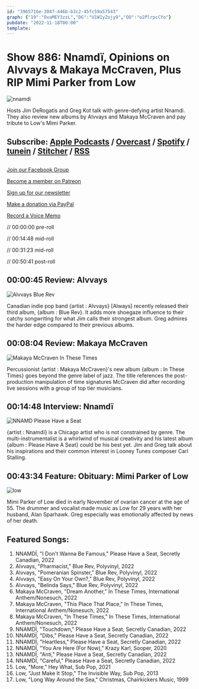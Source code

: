 ```yaml
---
id: "3965716e-3047-446b-b3c2-45fc59a57543"
graph: {"19":"OvaMEY3zzL","DG":"U1WIyZojy9","OO":"o2PlrpcCYo"}
pubdate: "2022-11-18T00:00"
template: 
---
```






# Show 886: Nnamdï, Opinions on Alvvays & Makaya McCraven, Plus RIP Mimi Parker from Low

![nnamdi](https://static.soundopinions.org/images/2022/dscf7130-edit-copy.jpeg)

Hosts Jim DeRogatis and Greg Kot talk with genre-defying artist Nnamdi. They also review new albums by Alvvays and Makaya McCraven and pay tribute to Low's Mimi Parker. 



## Subscribe: [Apple Podcasts](https://itunes.apple.com/us/podcast/sound-opinions/id94793843) / [Overcast](https://overcast.fm/itunes94793843/sound-opinions) / [Spotify](https://open.spotify.com/show/1kNR8YL7TBrQuRxDdS4wtU) / [tunein](https://tunein.com/podcasts/Music-Podcasts/Sound-Opinions-p60273/) / [Stitcher](http://www.stitcher.com/podcast/sound-opinions) / [RSS](https://feeds.simplecast.com/Nn6fjnB0)



## 

[Join our Facebook Group](https://bit.ly/3sivr9T)

[Become a member on Patreon](https://bit.ly/3slWZvc)

[Sign up for our newsletter](https://bit.ly/3eEvRnG)

[Make a donation via PayPal](https://bit.ly/3dmt9lU)

[Record a Voice Memo](https://bit.ly/2RyD5Ah)

// 00:00:00 pre-roll

// 00:14:48 mid-roll

// 00:31:23 mid-roll

// 00:50:41 post-roll



## 00:00:45 Review: Alvvays

![Alvvays Blue Rev](https://static.soundopinions.org/assets/886/193.jpg)

Canadian indie pop band {artist : Alvvays} [Always] recently released their third album, {album : Blue Rev}. It adds more shoegaze influence to their catchy songwriting for what Jim calls their strongest album. Greg admires the harder edge compared to their previous albums.



## 00:08:04 Review: Makaya McCraven

![Makaya McCraven In These Times](https://static.soundopinions.org/assets/886/DG12.jpg)

Percussionist {artist : Makaya McCraven}'s new album {album : In These Times} goes beyond the genre label of jazz. The title references the post-production manipulation of time signatures McCraven did after recording live sessions with a group of top tier musicians.



## 00:14:48 Interview: Nnamdï

![NNAMD Please Have a Seat](https://static.soundopinions.org/assets/886/OO3.jpg)

{artist : Nnamdï} is a Chicago artist who is not constrained by genre. The multi-instrumentalist is a whirlwind of musical creativity and his latest album {album : Please Have A Seat} could be his best yet. Jim and Greg talk about his inspirations and their common interest in Looney Tunes composer Carl Stalling.



## 00:43:34 Feature: Obituary: Mimi Parker of Low

![low](https://static.soundopinions.org/images/2022/low-announcement-press-photo.jpeg)

Mimi Parker of Low died in early November of ovarian cancer at the age of 55. The drummer and vocalist made music as Low for 29 years with her husband, Alan Sparhawk. Greg especially was emotionally affected by news of her death.



## Featured Songs:

1. NNAMDÏ, "I Don't Wanna Be Famous," Please Have a Seat, Secretly Canadian, 2022
2. Alvvays, "Pharmacist," Blue Rev, Polyvinyl, 2022
3. Alvvays, "Pomeranian Spinster," Blue Rev, Polyvinyl, 2022
4. Alvvays, "Easy On Your Own?," Blue Rev, Polyvinyl, 2022
5. Alvvays, "Belinda Says," Blue Rev, Polyvinyl, 2022
6. Makaya McCraven, "Dream Another," In These Times, International Anthem/Nonesuch, 2022
7. Makaya McCraven, "This Place That Place," In These Times, International Anthem/Nonesuch, 2022
8. Makaya McCraven, "In These Times," In These Times, International Anthem/Nonesuch, 2022
9. NNAMDÏ, "Touchdown," Please Have a Seat, Secretly Canadian, 2022
10. NNAMDÏ, "Dibs," Please Have a Seat, Secretly Canadian, 2022
11. NNAMDÏ, "Heartless," Please Have a Seat, Secretly Canadian, 2022
12. NNAMDÏ, "You Are Here (For Now)," Krazy Karl, Sooper, 2020
13. NNAMDÏ, "Anti," Please Have a Seat, Secretly Canadian, 2022
14. NNAMDÏ, "Careful," Please Have a Seat, Secretly Canadian, 2022
15. Low, "More," Hey What, Sub Pop, 2021
16. Low, "Just Make It Stop," The Invisible Way, Sub Pop, 2013
17. Low, "Long Way Around the Sea," Christmas, Chairkickers Music, 1999